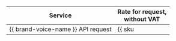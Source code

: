 Service | Rate for request,<br/>without VAT
----- | -----
{{ brand-voice-name }} API request | {{ sku|USD|ai.speech.tts.dialogue_platform|string }}
